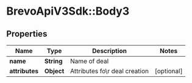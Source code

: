 # BrevoApiV3Sdk::Body3

## Properties
Name | Type | Description | Notes
------------ | ------------- | ------------- | -------------
**name** | **String** | Name of deal | 
**attributes** | **Object** | Attributes fo\\r deal creation | [optional] 


